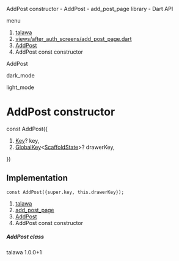 




AddPost constructor - AddPost - add\_post\_page library - Dart API







menu

1. [talawa](../../index.html)
2. [views/after\_auth\_screens/add\_post\_page.dart](../../views_after_auth_screens_add_post_page/views_after_auth_screens_add_post_page-library.html)
3. [AddPost](../../views_after_auth_screens_add_post_page/AddPost-class.html)
4. AddPost const constructor

AddPost


dark\_mode

light\_mode




# AddPost constructor


const
AddPost({

1. [Key](https://api.flutter.dev/flutter/foundation/Key-class.html)? key,
2. [GlobalKey](https://api.flutter.dev/flutter/widgets/GlobalKey-class.html)<[ScaffoldState](https://api.flutter.dev/flutter/material/ScaffoldState-class.html)>? drawerKey,

})

## Implementation

```
const AddPost({super.key, this.drawerKey});
```

 


1. [talawa](../../index.html)
2. [add\_post\_page](../../views_after_auth_screens_add_post_page/views_after_auth_screens_add_post_page-library.html)
3. [AddPost](../../views_after_auth_screens_add_post_page/AddPost-class.html)
4. AddPost const constructor

##### AddPost class





talawa
1.0.0+1






